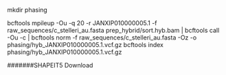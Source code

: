mkdir phasing

bcftools mpileup -Ou -q 20 -r JANXIP010000005.1 -f raw_sequences/c_stelleri_au.fasta prep_hybrid/sort.hyb.bam | bcftools call -Ou -c | bcftools norm -f raw_sequences/c_stelleri_au.fasta -Oz -o phasing/hyb_JANXIP010000005.1.vcf.gz
bcftools index phasing/hyb_JANXIP010000005.1.vcf.gz














#######SHAPEIT5 Download

